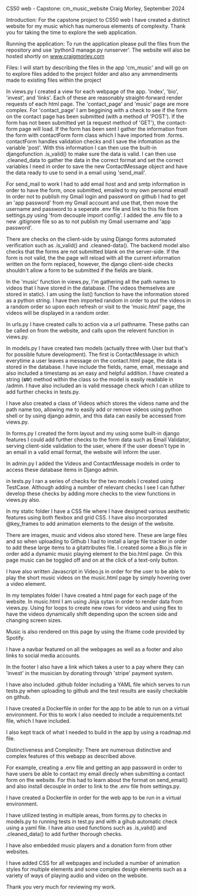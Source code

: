 CS50 web - Capstone: cm_music_website
Craig Morley, September 2024


Introduction:
For the capstone project to CS50 web I have created a distinct website for my music which has numerous elements of complexity. Thank you for taking the time
to explore the web application.


Running the application:
To run the application please pull the files from the repository and use 'python3 manage.py runserver'. The website will also be hosted shortly
on www.craigmorley.com


Files:
I will start by describing the files in the app 'cm_music' and will go on to explore files added to the project folder and also any ammendments made to existing files
within the project

In views.py I created a view for each webpage of the app. 'index', 'bio', 'invest', and 'links'. Each of these are reasonably straight-forward render requests 
of each html page.  The 'contact_page' and 'music' page are more complex. For 'contact_page' I am beggining with a check to see if the form
on the contact page has been submitted (with a method of 'POST'). If the form has not been submitted yet (a request method of 'GET'), the contact-form page will load.
If the form has been sent I gather the information from the form with contactForm form class which I have imported from .forms. contactForm handles validation
checks and I save the infomation as the variable 'post'. With this information I can then use the built-in djangofunction .is_valid() to make sure the data is valid.
I can then use .cleaned_data to gather the data in the correct format and set the correct variables I need in order to save the new ContactMessage object and
have the data ready to use to send in a email using 'send_mail'.

For send_mail to work I had to add email host and and smtp information in order to have the form, once submitted, emailed to my own personal email!
In order not to publish my Gmail login and password on github I had to get an 'app password' from my Gmail account and use that, then move the username 
and password to a seperate .env file and link to this file from settings.py using 'from decouple import config'. I added the .env file to a new .gitignore
file so as to not publish my Gmail username and 'app password'.

There are checks on the client-side by using Django forms automated verification such as .is_valid() and .cleaned-data(). The backend model also checks
that the forms are not submitted blank on the server-side. If the form is not valid, the the page will reload with all the current information written on the form replaced, however, the django client-side checks shouldn't allow a form to be submitted if the fields are blank.

In the 'music' function in views.py, I'm gathering all the path names to videos that I have stored in the database. (The videos themselves are stored in static).
I am using the list() function to have the information stored as a python string. I have then imported random in order to put the videos in a random order
so upon each refresh or visit to the 'music.html' page, the videos will be displayed in a random order.

In urls.py I have created calls to action via a url pathname. These paths can be called on from the website, and calls upon the relevent function
in views.py.

In models.py I have created two models (actually three with User but that's for possible future development). The first is ContactMessage in which everytime a 
user leaves a message on the contact.html page, the data is stored in the database. I have include the fields, name, email, message and also included a
timestamp as an easy and helpful addition. I have created a string (__str__) method within the class so the model is easily readable in /admin. I have also
included an is valid message check which I can utilize to add further checks in tests.py.

I have also created a class of Videos which stores the videos name and the path name too, allowing me to easily add or remove videos using python shell
or by using django admin, and this data can easily be accessed from views.py.

In forms.py I created the form layout and my using some built-in django features I could add further checks to the form data such as Email Validator, 
serving client-side validation to the user, where if the user doesn't type in an email in a valid email format, the website will inform the user.

In admin.py I added the Videos and ContactMessage models in order to access these database items in Django admin.

in tests.py I ran a series of checks for the two models I created using TestCase. Although adding a number of relevant checks I see I can futher develop these 
checks by adding more checks to the view functions in views.py also.

In my static folder I have a CSS file where I have designed various aesthetic features using both flexbox and grid CSS. I have also incorporated @key_frames 
to add animation elements to the design of the website.

There are images, music and videos also stored here. These are large files and so when uploading to Github I had to install a large file tracker in order
to add these large items to a gitattributes file. I created some a Bio.js file in order add a dynamic music playing element to the bio.html page. On this page
music can be toggled off and on at the click of a text-only button.

I have also written Javascript in Video.js in order for the user to be able to play the short music videos on the music.html page by simply hovering over a
video element.

In my templates folder I have created a html page for each page of the website. In music.html I am using Jinja sytax in order to render data from views.py. Using for loops to create new rows for videos and using flex to have the videos dynamically shift depending upon the screen side and changing screen sizes.

Music is also rendered on this page by using the iframe code provided by Spotify.

I have a navbar featured on all the webpages as well as a footer and also links to social media accounts.

In the footer I also have a link which takes a user to a pay where they can 'invest' in the musician by donating through 'stripe' payment system.

I have also included .github folder including a YAML file which serves to run tests.py when uploading to github and the test results are easily checkable on github.


I have created a Dockerfile in order for the app to be able to run on a virtual environment. For this to work I also needed to include a requirements.txt file, which I have included.

I also kept track of what I needed to build in the app by using a roadmap.md file.


Distinctiveness and Complexity:
There are numerous distinctive and complex features of this webapp as described above. 

For example, creating a .env file and getting an app password in order to have users be able to contact my email direcly when submitting a contact form on the website. For this had to learn about the format on send_email() and also install decouple in order to link to the .env file from settings.py.

I have created a Dockerfile in order for the web app to be run in a virtual environment. 

I have utilized testing in multiple areas, from forms.py to checks in models.py to running tests in test.py and with a gihub automatic check using a yaml file. I have also used functions such as .is_valid() and .cleaned_data() to add further thorough checks.

I have also embedded music players and a donation form from other websites.

I have added CSS for all webpages and included a number of animation styles for multiple elements and some complex design elements such as a variety of ways of playing audio and video on the website.



Thank you very much for reviewing my work.